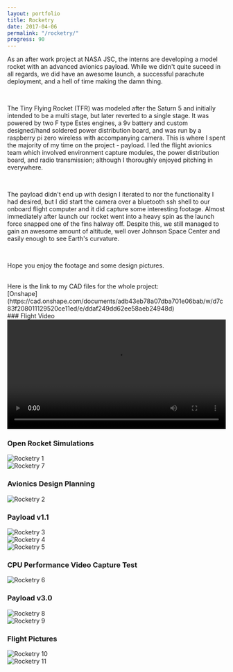 ```yaml
---
layout: portfolio
title: Rocketry
date: 2017-04-06
permalink: "/rocketry/"
progress: 90
---
```



As an after work project at NASA JSC, the interns are developing a model rocket with an advanced avionics payload. While we didn't quite suceed in all regards, we did have an awesome launch, a successful parachute deployment, and a hell of time making the damn thing.

<br>

The Tiny Flying Rocket (TFR) was modeled after the Saturn 5 and initially intended to be a multi stage, but later reverted to a single stage. It was powered by two F type Estes engines, a 9v battery and custom designed/hand soldered power distribution board, and was run by a raspberry pi zero wireless with accompanying camera. This is where I spent the majority of my time on the project - payload. I led the flight avionics team which involved environment capture modules, the power distribution board, and radio transmission; although I thoroughly enjoyed pitching in everywhere.

<br>

The payload didn't end up with design I iterated to nor the functionality I had desired, but I did start the camera over a bluetooth ssh shell to our onboard flight computer and it did capture some interesting footage. Almost immediately after launch our rocket went into a heavy spin as the launch force snapped one of the fins halway off. Despite this, we still managed to gain an awesome amount of altitude, well over Johnson Space Center and easily enough to see Earth's curvature.

<br>

Hope you enjoy the footage and some design pictures.

<br>
Here is the link to my CAD files for the whole project:<br>
[Onshape](https://cad.onshape.com/documents/adb43eb78a07dba701e06bab/w/d7c83f208011129520ce11ed/e/ddaf249dd62ee58aeb24948d)

<br>
### Flight Video
<video width="100%" controls>
    <source src="/assets/img/portfolio/rocketry/rocketry-video.mp4" type="video/mp4">
    Your broswer does not support the video tag.
</video>
<br>

### Open Rocket Simulations
![Rocketry 1](/assets/img/portfolio/rocketry/rocketry-1.jpg)
<br>
![Rocketry 7](/assets/img/portfolio/rocketry/rocketry-7.png)
<br>

### Avionics Design Planning
![Rocketry 2](/assets/img/portfolio/rocketry/rocketry-2.jpg)
<br>

### Payload v1.1
![Rocketry 3](/assets/img/portfolio/rocketry/rocketry-3.jpg)
<br>
![Rocketry 4](/assets/img/portfolio/rocketry/rocketry-4.jpg)
<br>
![Rocketry 5](/assets/img/portfolio/rocketry/rocketry-5.jpg)
<br>

### CPU Performance Video Capture Test
![Rocketry 6](/assets/img/portfolio/rocketry/rocketry-6.jpg)
<br>


### Payload v3.0
![Rocketry 8](/assets/img/portfolio/rocketry/rocketry-8.png)
<br>
![Rocketry 9](/assets/img/portfolio/rocketry/rocketry-9.png)
<br>

### Flight Pictures
![Rocketry 10](/assets/img/portfolio/rocketry/rocketry-10.png)
<br>
![Rocketry 11](/assets/img/portfolio/rocketry/rocketry-11.png)

